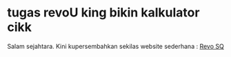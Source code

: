 # tugas revoU king bikin kalkulator cikk

Salam sejahtara. Kini kupersembahkan sekilas website sederhana :
[Revo SQ](https://revou-fundamental-course.github.io/16-jun-25-StephenSQ/ "Revo SQ")